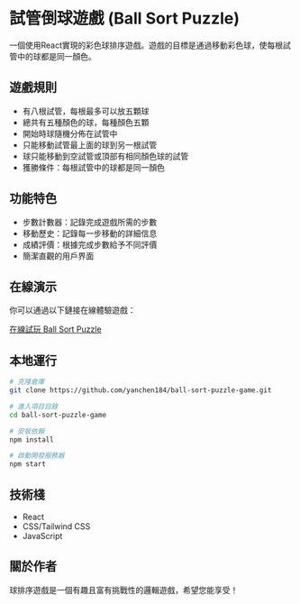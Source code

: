 # 試管倒球遊戲 (Ball Sort Puzzle)

一個使用React實現的彩色球排序遊戲。遊戲的目標是通過移動彩色球，使每根試管中的球都是同一顏色。

## 遊戲規則

- 有八根試管，每根最多可以放五顆球
- 總共有五種顏色的球，每種顏色五顆
- 開始時球隨機分佈在試管中
- 只能移動試管最上面的球到另一根試管
- 球只能移動到空試管或頂部有相同顏色球的試管
- 獲勝條件：每根試管中的球都是同一顏色

## 功能特色

- 步數計數器：記錄完成遊戲所需的步數
- 移動歷史：記錄每一步移動的詳細信息
- 成績評價：根據完成步數給予不同評價
- 簡潔直觀的用戶界面

## 在線演示

你可以通過以下鏈接在線體驗遊戲：

[在線試玩 Ball Sort Puzzle](https://yanchen184.github.io/ball-sort-puzzle-game/)

## 本地運行

```bash
# 克隆倉庫
git clone https://github.com/yanchen184/ball-sort-puzzle-game.git

# 進入項目目錄
cd ball-sort-puzzle-game

# 安裝依賴
npm install

# 啟動開發服務器
npm start
```

## 技術棧

- React
- CSS/Tailwind CSS
- JavaScript

## 關於作者

球排序遊戲是一個有趣且富有挑戰性的邏輯遊戲，希望您能享受！
